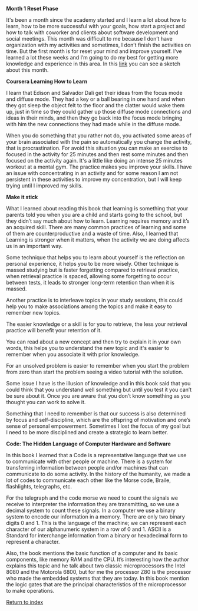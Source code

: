 **Month 1 Reset Phase**

It's been a month since the academy started and I learn a lot about how to learn, how to be more successful with your goals, how start a project and how to talk with coworker and clients about software development and social meetings. This month was difficult to me because I don’t have organization with my activities and sometimes, I don’t finish the activities on time. But the first month is for reset your mind and improve yourself. I’ve learned a lot these weeks and I’m going to do my best for getting more knowledge and experience in this area. In this [link](https://drive.google.com/file/d/1ozFSGsEU2f9IKycyAX9Be9HlHHdsHbn1/view?usp=sharing) you can see a sketch about this month. 

**Coursera Learning How to Learn**

I learn that Edison and Salvador Dali get their ideas from the focus mode and diffuse mode. They had a key or a ball bearing in one hand and when they got sleep the object felt to the floor and the clatter would wake them up, just in time so they could gather up those diffuse mode connections and ideas in their minds, and then they go back into the focus mode bringing with him the new connections they had made while in the diffuse mode. 

When you do something that you rather not do, you activated some areas of your brain associated with the pain so automatically you change the activity, that is procrastination. For avoid this situation you can make an exercise to focused in the activity for 25 minutes and then rest some minutes and then focused on the activity again. It's a little like doing an intense 25 minutes workout at a mental gym. The practice makes you improve your skills. I have an issue with concentrating in an activity and for some reason I am not persistent in these activities to improve my concentration, but I will keep trying until I improved my skills. 

 

**Make it stick** 

What I learned about reading this book that learning is something that your parents told you when you are a child and starts going to the school, but they didn’t say much about how to learn. Learning requires memory and it’s an acquired skill. There are many common practices of learning and some of them are counterproductive and a waste of time. Also, I learned that Learning is stronger when it matters, when the activity we are doing affects us in an important way.  

Some technique that helps you to learn about yourself is the reflection on personal experience, it helps you to be more wisely. Other technique is massed studying but is faster forgetting compared to retrieval practice, when retrieval practice is spaced, allowing some forgetting to occur between tests, it leads to stronger long-term retention than when it is massed.  

Another practice is to interleave topics in your study sessions, this could help you to make associations among the topics and make it easy to remember new topics.  	 

The easier knowledge or a skill is for you to retrieve, the less your retrieval practice will benefit your retention of it.  

You can read about a new concept and then try to explain it in your own words, this helps you to understand the new topic and it's easier to remember when you associate it with prior knowledge. 

For an unsolved problem is easier to remember when you start the problem from zero than start the problem seeing a video tutorial with the solution. 

Some issue I have is the illusion of knowledge and in this book said that you could think that you understand well something but until you test it you can’t be sure about it. Once you are aware that you don’t know something as you thought you can work to solve it. 

Something that I need to remember is that our success is also determined by focus and self-discipline, which are the offspring of motivation and one’s sense of personal empowerment. Sometimes I lost the focus of my goal but I need to be more disciplined and create a strategic to learn better.			 

**Code: The Hidden Language of Computer Hardware and Software** 

In this book I learned that a Code is a representative language that we use to communicate with other people or machine. There is a system for transferring information between people and/or machines that can communicate to do some activity. In the history of the humanity, we made a lot of codes to communicate each other like the Morse code, Braile, flashlights, telegraphs, etc.  

For the telegraph and the code morse we need to count the signals we receive to interpreter the information they are transmitting, so we use a decimal system to count these signals. In a computer we use a binary system to encode our information in a memory. There are only two binary digits 0 and 1. This is the language of the machine; we can represent each character of our alphanumeric system in a row of 0 and 1. ASCII is a Standard for interchange information from a binary or hexadecimal form to represent a character. 

Also, the book mentions the basic function of a computer and its basic components, like memory RAM and the CPU. It’s interesting how the author explains this topic and he talk about two classic microprocessors the Intel 8080 and the Motorola 6800, but for me the processor Z80 is the processor who made the embedded systems that they are today. In this book mention the logic gates that are the principal characteristics of the microprocessor to make operations. 

[Return to index](index.md)
